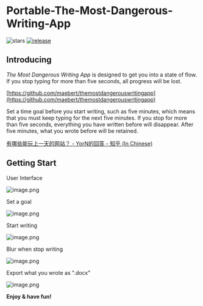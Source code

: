 # Portable-The-Most-Dangerous-Writing-App
![stars](https://img.shields.io/github/stars/yiyangiliu/Portable-The-Most-Dangerous-Writing-App)
[![release](https://img.shields.io/github/v/release/yiyangiliu/Portable-The-Most-Dangerous-Writing-App?color=important)](https://github.com/yiyangiliu/Portable-The-Most-Dangerous-Writing-App/releases/tag/v1.0)


## Introducing

*The Most Dangerous Writing App* is designed to get you into a state of flow. If you stop typing for more than five seconds, all progress will be lost.

[https://github.com/maebert/themostdangerouswritingapp](https://github.com/maebert/themostdangerouswritingapp)

Set a time goal before you start writing, such as five minutes, which means that you must keep typing for the next five minutes. If you stop for more than five seconds, everything you have written before will disappear. After five minutes, what you wrote before will be retained.

[有哪些能玩上一天的网站？ - YorN的回答 - 知乎 (In Chinese)](
 https://www.zhihu.com/question/380741546/answer/1116841377)

## Getting Start

User Interface

![image.png](https://tva1.sinaimg.cn/large/006xRaCrgy1gdj5koomn2j31wo15aq9p.jpg)

Set a goal

![image.png](https://tva1.sinaimg.cn/large/006xRaCrgy1gdj629uwisj31wo15agsl.jpg)

Start writing

![image.png](https://tva1.sinaimg.cn/large/006xRaCrgy1gdj636frwnj31wo15ajue.jpg)

Blur when stop writing

![image.png](https://tva1.sinaimg.cn/large/006xRaCrgy1gdj6k7w8y0j31wo15d43z.jpg)

Export what you wrote as ".docx"

![image.png](https://tva1.sinaimg.cn/large/006xRaCrgy1gdj652ck0yj328717c1kx.jpg)

**Enjoy & have fun!**